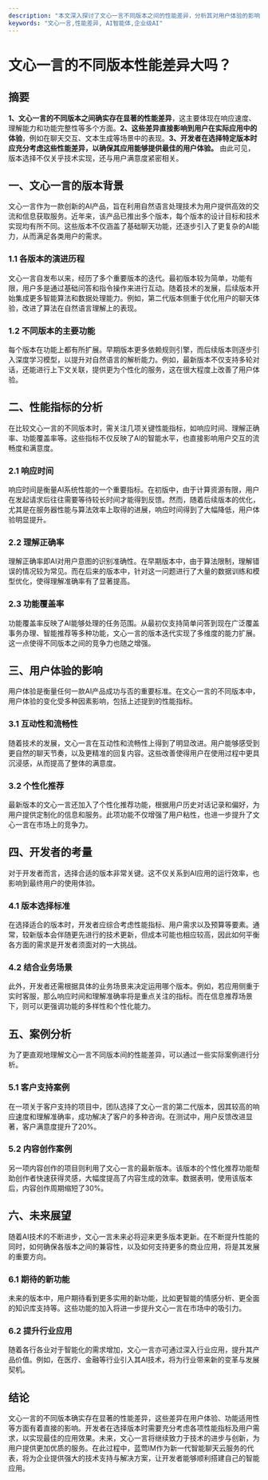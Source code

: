 ```yaml
---
description: "本文深入探讨了文心一言不同版本之间的性能差异，分析其对用户体验的影响，并提供开发者在选择时的参考依据。"
keywords: "文心一言,性能差异, AI智能体,企业级AI"
---
```

# 文心一言的不同版本性能差异大吗？

## 摘要
**1、文心一言的不同版本之间确实存在显著的性能差异**，这主要体现在响应速度、理解能力和功能完整性等多个方面。**2、这些差异直接影响到用户在实际应用中的体验**，例如在聊天交互、文本生成等场景中的表现。**3、开发者在选择特定版本时应充分考虑这些性能差异，以确保其应用能够提供最佳的用户体验。** 由此可见，版本选择不仅关乎技术实现，还与用户满意度紧密相关。

## 一、文心一言的版本背景

文心一言作为一款创新的AI产品，旨在利用自然语言处理技术为用户提供高效的交流和信息获取服务。近年来，该产品已推出多个版本，每个版本的设计目标和技术实现均有所不同。这些版本不仅涵盖了基础聊天功能，还逐步引入了更复杂的AI能力，从而满足各类用户的需求。

### 1.1 各版本的演进历程
文心一言自发布以来，经历了多个重要版本的迭代。最初版本较为简单，功能有限，用户多是通过基础问答和指令操作来进行互动。随着技术的发展，后续版本开始集成更多智能算法和数据处理能力。例如，第二代版本侧重于优化用户的聊天体验，改进了算法在自然语言理解上的表现。

### 1.2 不同版本的主要功能
每个版本在功能上都有所扩展。早期版本更多依赖规则引擎，而后续版本则逐步引入深度学习模型，以提升对自然语言的解析能力。例如，最新版本不仅支持多轮对话，还能进行上下文关联，提供更为个性化的服务，这在很大程度上改善了用户体验。

## 二、性能指标的分析

在比较文心一言的不同版本时，需关注几项关键性能指标，如响应时间、理解正确率、功能覆盖率等。这些指标不仅反映了AI的智能水平，也直接影响用户交互的流畅度和满意度。

### 2.1 响应时间
响应时间是衡量AI系统性能的一个重要指标。在初版中，由于计算资源有限，用户在发起请求后往往需要等待较长时间才能得到反馈。然而，随着后续版本的优化，尤其是在服务器性能与算法效率上取得的进展，响应时间得到了大幅降低，用户体验明显提升。

### 2.2 理解正确率
理解正确率即AI对用户意图的识别准确性。在早期版本中，由于算法限制，理解错误的情况较为常见。而在后来的版本中，针对这一问题进行了大量的数据训练和模型优化，使得理解准确率有了显著提高。

### 2.3 功能覆盖率
功能覆盖率反映了AI能够处理的任务范围。从最初仅支持简单问答到现在广泛覆盖事务办理、智能推荐等多种功能，文心一言的版本迭代实现了多维度的能力扩展。这一点使得不同版本之间的竞争力也随之增强。

## 三、用户体验的影响

用户体验是衡量任何一款AI产品成功与否的重要标准。在文心一言的不同版本中，用户体验的变化受多种因素影响，包括上述提到的性能指标。

### 3.1 互动性和流畅性
随着技术的发展，文心一言在互动性和流畅性上得到了明显改进。用户能够感受到更自然的聊天节奏，以及更精准的回复内容。这些改善使得用户在使用过程中更具沉浸感，从而提高了整体的满意度。

### 3.2 个性化推荐
最新版本的文心一言还加入了个性化推荐功能，根据用户历史对话记录和偏好，为用户提供定制化的信息和服务。此项功能不仅增强了用户粘性，也进一步提升了文心一言在市场上的竞争力。

## 四、开发者的考量

对于开发者而言，选择合适的版本非常关键。这不仅关系到AI应用的运行效率，也影响到最终用户的使用体验。

### 4.1 版本选择标准
在选择适合的版本时，开发者应综合考虑性能指标、用户需求以及预算等要素。通常，较新版本会伴随更先进行的技术更新，但成本可能也相应较高，因此如何平衡各方面的需求是开发者须面对的一大挑战。

### 4.2 结合业务场景
此外，开发者还需根据具体的业务场景来决定运用哪个版本。例如，若应用侧重于实时客服，那么响应时间和理解准确率将是重点关注的指标。而在信息推荐场景下，则可以更强调功能的多样性和个性化能力。

## 五、案例分析

为了更直观地理解文心一言不同版本间的性能差异，可以通过一些实际案例进行分析。

### 5.1 客户支持案例
在一项关于客户支持的项目中，团队选择了文心一言的第二代版本，因其较高的响应速度和理解准确率，成功解决了客户的多种咨询。在测试中，用户反馈改进显著，客户满意度提升了20%。

### 5.2 内容创作案例
另一项内容创作的项目则利用了文心一言的最新版本。该版本的个性化推荐功能帮助创作者快速获得灵感，大幅度提高了内容生成的效率。数据表明，使用该版本后，内容创作周期缩短了30%。

## 六、未来展望

随着AI技术的不断进步，文心一言未来必将迎来更多版本更新。在不断提升性能的同时，如何确保各版本之间的兼容性，以及如何支持更多的商业应用，将是其发展的重要方向。

### 6.1 期待的新功能
未来的版本中，用户期待看到更多实用的新功能，比如更智能的情感分析、更全面的知识库支持等。这些功能的加入将进一步提升文心一言在市场中的吸引力。

### 6.2 提升行业应用
随着各行各业对于智能化的需求增加，文心一言亦可通过深入行业应用，提升其产品价值。例如，在医疗、金融等行业引入其AI技术，将为行业带来新的变革与发展契机。

## 结论

文心一言的不同版本确实存在显著的性能差异，这些差异在用户体验、功能适用性等方面有着直接的影响。开发者在选择版本时需要充分考虑各项性能指标及用户需求，以实现最佳的应用效果。未来，文心一言将继续致力于技术的进步与创新，为用户提供更加优质的服务。在此过程中，蓝莺IM作为新一代智能聊天云服务的代表，将为企业提供强大的技术支持与解决方案，让开发者能够顺利搭建自己的智能应用。
